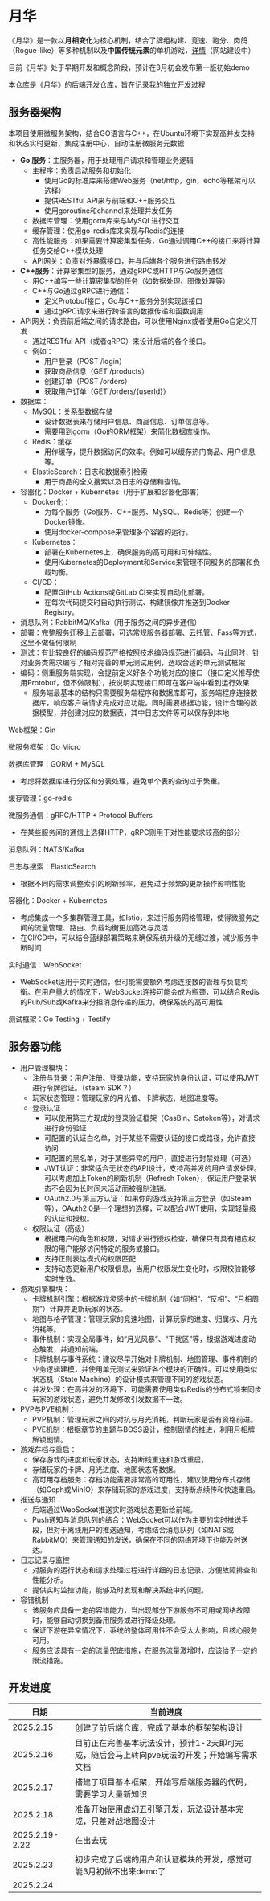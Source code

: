 # 月华
《月华》是一款以**月相变化**为核心机制，结合了牌组构建、竞速、跑分、肉鸽（Rogue-like）等多种机制以及**中国传统元素**的单机游戏，[详情]()（网站建设中）

目前《月华》处于早期开发和概念阶段，预计在3月初会发布第一版初始demo

本仓库是《月华》的后端开发仓库，旨在记录我的独立开发过程

## 服务器架构

本项目使用微服务架构，结合GO语言与C++，在Ubuntu环境下实现高并发支持和状态实时更新，集成注册中心，自动注册微服务元数据

* **Go 服务**：主服务器，用于处理用户请求和管理业务逻辑
    * 主程序：负责启动服务和初始化
        * 使用Go的标准库来搭建Web服务（net/http，gin，echo等框架可以选择）
        * 提供RESTful API来与前端和C++服务交互
        * 使用goroutine和channel来处理并发任务
    * 数据库管理：使用gorm库来与MySQL进行交互
    * 缓存管理：使用go-redis库来实现与Redis的连接
    * 高性能服务：如果需要计算密集型任务，Go通过调用C++的接口来将计算任务交给C++模块处理
    * API网关：负责对外暴露接口，并与后端各个服务进行路由转发
* **C++服务**：计算密集型的服务，通过gRPC或HTTP与Go服务通信
    * 用C++编写一些计算密集型的任务（如数据处理、图像处理等）
    * C++与Go通过gRPC进行通信：
        * 定义Protobuf接口，Go与C++服务分别实现该接口
        * 通过gRPC请求来进行跨语言的数据传递和函数调用
* API网关：负责前后端之间的请求路由，可以使用Nginx或者使用Go自定义开发
    * 通过RESTful API（或者gRPC）来设计后端的各个接口。
    * 例如：
        * 用户登录（POST /login）
        * 获取商品信息（GET /products）
        * 创建订单（POST /orders）
        * 获取用户订单（GET /orders/{userId}）
* 数据库：
    * MySQL：关系型数据存储
        * 设计数据表来存储用户信息、商品信息、订单信息等。
        * 需要用到gorm（Go的ORM框架）来简化数据库操作。
    * Redis：缓存
        * 用作缓存，提升数据访问的效率。例如可以缓存热门商品、用户信息等。
    * ElasticSearch：日志和数据索引检索
        * 用于商品的全文搜索以及日志的存储和查询。
* 容器化：Docker + Kubernetes（用于扩展和容器化部署）
    * Docker化：
        * 为每个服务（Go服务、C++服务、MySQL、Redis等）创建一个Docker镜像。
        * 使用docker-compose来管理多个容器的运行。
    * Kubernetes：
        * 部署在Kubernetes上，确保服务的高可用和可伸缩性。
        * 使用Kubernetes的Deployment和Service来管理不同服务的部署和负载均衡。
    * CI/CD：
        * 配置GitHub Actions或GitLab CI来实现自动化部署。
        * 在每次代码提交时自动执行测试、构建镜像并推送到Docker Registry。
* 消息队列：RabbitMQ/Kafka（用于服务之间的异步通信）
* 部署：完整服务迁移上云部署，可选常规服务器部署、云托管、Fass等方式，这里不做任何限制
* 测试：有比较良好的编码规范严格按照技术编码规范进行编码，与此同时，针对业务类需求编写了相对完善的单元测试用例，选取合适的单元测试框架
* 编码：侧重服务端实现，会提前定义好各个功能对应的接口（接口定义推荐使用Protobuf，但不做限制），按说明实现接口即可在客户端中看到运行效果
    * 服务端最基本的结构只需要服务端程序和数据库即可，服务端程序连接数据库，响应客户端请求完成对应功能。同时需要根据功能，设计合理的数据模型，并创建对应的数据表，其中日志文件等可以保存到本地

Web框架：Gin


微服务框架：Go Micro


数据库管理：GORM + MySQL
* 考虑将数据库进行分区和分表处理，避免单个表的查询过于繁重。

缓存管理：go-redis


微服务通信：gRPC/HTTP + Protocol Buffers
* 在某些服务间的通信上选择HTTP，gRPC则用于对性能要求较高的部分

消息队列：NATS/Kafka


日志与搜索：ElasticSearch
* 根据不同的需求调整索引的刷新频率，避免过于频繁的更新操作影响性能

容器化：Docker + Kubernetes
* 考虑集成一个多集群管理工具，如Istio，来进行服务网格管理，使得微服务之间的流量管理、路由、负载均衡更加高效与灵活
* 在CI/CD中，可以结合蓝绿部署策略来确保系统升级的无缝过渡，减少服务中断时间

实时通信：WebSocket
* WebSocket适用于实时通信，但可能需要额外考虑连接数的管理与负载均衡。在用户量大的情况下，WebSocket连接可能会成为瓶颈，可以结合Redis的Pub/Sub或Kafka来分担消息传递的压力，确保系统的高可用性

测试框架：Go Testing + Testify



## 服务器功能
* 用户管理模块：
    * 注册与登录：用户注册、登录功能，支持玩家的身份认证，可以使用JWT进行令牌验证。（steam SDK？）
    * 玩家状态管理：管理玩家的月光值、卡牌状态、地图进度等。
    * 登录认证
        * 可以使用第三方现成的登录验证框架（CasBin、Satoken等），对请求进行身份验证
        * 可配置的认证白名单，对于某些不需要认证的接口或路径，允许直接访问
        * 可配置的黑名单，对于某些异常的用户，直接进行封禁处理（可选）
        * JWT认证：非常适合无状态的API设计，支持高并发的用户请求处理。可以考虑加上Token的刷新机制（Refresh Token），保证用户登录状态不会因为长时间未活动而被强制注销。
        * OAuth2.0与第三方认证：如果你的游戏支持第三方登录（如Steam等），OAuth2.0是一个理想的选择，可以配合JWT使用，实现轻量级的认证和授权。
    * 权限认证（高级）
        * 根据用户的角色和权限，对请求进行授权检查，确保只有具有相应权限的用户能够访问特定的服务或接口。
        * 支持正则表达模式的权限匹配
        * 支持动态更新用户权限信息，当用户权限发生变化时，权限校验能够实时生效。
* 游戏引擎模块：
    * 卡牌机制引擎：根据游戏灵感中的卡牌机制（如“同相”、“反相”、“月相周期”）计算并更新玩家的状态。
    * 地图与格子管理：管理玩家的竞速地图，计算玩家的进度、归属权、月光消耗等。
    * 事件机制：实现全局事件，如“月光风暴”、“干扰区”等，根据游戏进度动态触发，并通知前端。
    * 卡牌机制与事件系统：建议尽早开始对卡牌机制、地图管理、事件机制的业务逻辑建模，并使用单元测试来验证各个模块的正确性。可以使用类似状态机（State Machine）的设计模式来管理不同的游戏状态。
    * 并发处理：在高并发的环境下，可能需要使用类似Redis的分布式锁来同步玩家的游戏状态，避免并发修改引发数据不一致。
* PVP与PVE机制：
    * PVP机制：管理玩家之间的对抗与月光消耗，判断玩家是否有资格前进。
    * PVE机制：根据章节的主题与BOSS设计，控制剧情的推进，利用月相牌解锁剧情。
* 游戏存档与重启：
    * 保存游戏的进度和玩家状态，支持断线重连和游戏重启。
    * 存储玩家的卡牌、月光进度、地图状态等数据。
    * 高可用存档服务：存档功能需要非常高的可用性，建议使用分布式存储（如Ceph或MinIO）来存储玩家的游戏进度，支持断点续传和快速重启。
* 推送与通知：
    * 后端通过WebSocket推送实时游戏状态更新给前端。
    * Push通知与消息队列的结合：WebSocket可以作为主要的实时推送手段，但对于离线用户的推送通知，考虑结合消息队列（如NATS或RabbitMQ）来管理通知的发送，确保在不同的网络环境下也能及时送达。
* 日志记录与监控
  * 对服务的运行状态和请求处理过程进行详细的日志记录，方便故障排查和性能分析。
  * 提供实时监控功能，能够及时发现和解决系统中的问题。
* 容错机制
  * 该服务应具备一定的容错能力，当出现部分下游服务不可用或网络故障时，能够自动切换到备用服务或进行降级处理。
  * 保证下游在异常情况下，系统的整体可用性不会受太大影响，且核心服务可用。
  * 服务应该具有一定的流量兜底措施，在服务流量激增时，应该给予一定的限流措施。

## 开发进度
| 日期 | 当前进度 |
| ------- | ------- |
| 2025.2.15 | 创建了前后端仓库，完成了基本的框架架构设计 |
| 2025.2.16 | 目前正在完善基本玩法设计，预计1-2天即可完成，随后会马上转向pve玩法的开发；开始编写需求文档 |
| 2025.2.17 | 搭建了项目基本框架，开始写后端服务器的代码，需要学习大量新知识 |
| 2025.2.18 | 准备开始使用虚幻五引擎开发，玩法设计基本完成，只差对战地图设计 |
| 2025.2.19-2.22 | 在出去玩 |
| 2025.2.23 | 初步完成了后端的用户和认证模块的开发，感觉可能3月初做不出来demo了 |
| 2025.2.24 |  |